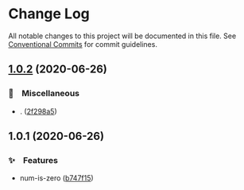 # Change Log

All notable changes to this project will be documented in this file.
See [Conventional Commits](https://conventionalcommits.org) for commit guidelines.

## [1.0.2](https://github.com/bluelovers/ws-random/compare/num-is-zero@1.0.1...num-is-zero@1.0.2) (2020-06-26)


### 🔖　Miscellaneous

* . ([2f298a5](https://github.com/bluelovers/ws-random/commit/2f298a5e61d843da3c9359663f5d5ed2d5673490))





## 1.0.1 (2020-06-26)


### ✨　Features

* num-is-zero ([b747f15](https://github.com/bluelovers/ws-random/commit/b747f151eebd751ad8eb5d4dacb17128a29661ac))
